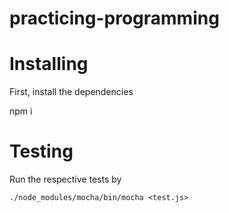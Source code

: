 # practicing-programming


# Installing

First, install the dependencies

   npm i


# Testing

Run the respective tests by

    ./node_modules/mocha/bin/mocha <test.js>


